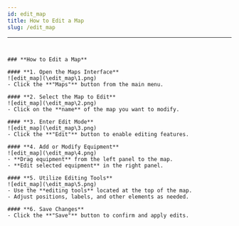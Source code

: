 ```yaml
---
id: edit_map
title: How to Edit a Map
slug: /edit_map
```
---
```


### **How to Edit a Map**  

#### **1. Open the Maps Interface**  
![edit_map](\edit_map\1.png)  
- Click the **"Maps"** button from the main menu.  

#### **2. Select the Map to Edit**  
![edit_map](\edit_map\2.png)  
- Click on the **name** of the map you want to modify.  

#### **3. Enter Edit Mode**  
![edit_map](\edit_map\3.png)  
- Click the **"Edit"** button to enable editing features.  

#### **4. Add or Modify Equipment**  
![edit_map](\edit_map\4.png)  
- **Drag equipment** from the left panel to the map.  
- **Edit selected equipment** in the right panel.  

#### **5. Utilize Editing Tools**  
![edit_map](\edit_map\5.png)  
- Use the **editing tools** located at the top of the map.  
- Adjust positions, labels, and other elements as needed.  

#### **6. Save Changes**  
- Click the **"Save"** button to confirm and apply edits.